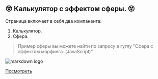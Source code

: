 😵 Калькулятор с эффектом сферы. 😵
-------------------------
Страница включает в себя два компанента:
1.	Калькулятор.
2.	Сфера.
 
> Пример сферы вы можете найти по запросу в гуглу "Сфера с эффектом морфинга. (JavaScript)"

![markdown logo](https://sun9-30.userapi.com/impg/T5m2xSCMDOKzXbTf1Z8qWqBaJ1ZiI0exNpx-Og/bqOOkQ1jZHs.jpg?size=1018x836&quality=96&sign=f7c00c2ca6e5e8c8c148bdb4a857e3c6&type=album)



[Посмотреть](https://perlandrey.github.io/spherecalculator/)